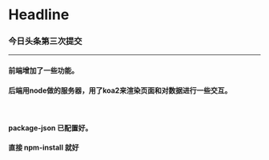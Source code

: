 # Headline
<h3>今日头条第三次提交</h3>
<hr/>
<h4>前端增加了一些功能。</h4>
<h4>后端用node做的服务器，用了koa2来渲染页面和对数据进行一些交互。</h4>
<br/>
<h4>package-json 已配置好。</h4>
<h4>直接 npm-install 就好</h4>
